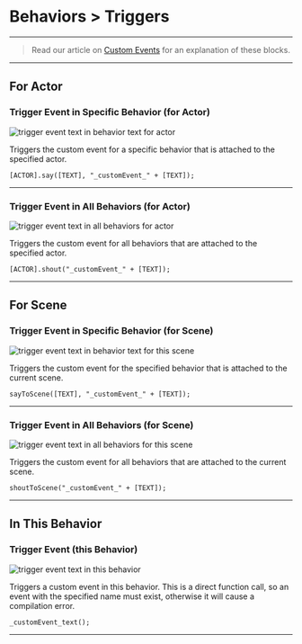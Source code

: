# Behaviors > Triggers

***

> Read our article on [Custom Events](https://www.stencyl.com/help/view/custom-events/) for an explanation of these blocks.

***

## For Actor

### <a name="say"></a> Trigger Event in Specific Behavior (for Actor)

![trigger event text in behavior text for actor](https://static.stencyl.com/pedia2/block-images/behavior/triggers/say.png)

Triggers the custom event for a specific behavior that is attached to the specified actor.

```
[ACTOR].say([TEXT], "_customEvent_" + [TEXT]);
```

***

### <a name="shout"></a> Trigger Event in All Behaviors (for Actor)

![trigger event text in all behaviors for actor](https://static.stencyl.com/pedia2/block-images/behavior/triggers/shout.png)

Triggers the custom event for all behaviors that are attached to the specified actor.

```
[ACTOR].shout("_customEvent_" + [TEXT]);
```

***

## For Scene

### <a name="scene-say"></a> Trigger Event in Specific Behavior (for Scene)

![trigger event text in behavior text for this scene](https://static.stencyl.com/pedia2/block-images/behavior/triggers/scene-say.png)

Triggers the custom event for the specified behavior that is attached to the current scene.

```
sayToScene([TEXT], "_customEvent_" + [TEXT]);
```

***

### <a name="scene-shout"></a> Trigger Event in All Behaviors (for Scene)

![trigger event text in all behaviors for this scene](https://static.stencyl.com/pedia2/block-images/behavior/triggers/scene-shout.png)

Triggers the custom event for all behaviors that are attached to the current scene.

```
shoutToScene("_customEvent_" + [TEXT]);
```

***

## In This Behavior

### <a name="say-this"></a> Trigger Event (this Behavior)

![trigger event text in this behavior](https://static.stencyl.com/pedia2/block-images/behavior/triggers/say-this.png)

Triggers a custom event in this behavior. This is a direct function call, so an event with the specified name must exist, otherwise it will cause a compilation error.

```
_customEvent_text();
```

***
